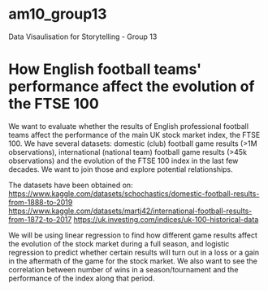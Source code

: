 # am10_group13
Data Visaulisation for Storytelling - Group 13
# How English football teams' performance affect the evolution of the FTSE 100
We want to evaluate whether the results of English professional football teams affect the performance of the main UK stock market index, the FTSE 100. We have several datasets: domestic (club) football game results (>1M observations), international (national team) football game results (>45k observations) and the evolution of the FTSE 100 index in the last few decades. We want to join those and explore potential relationships.

The datasets have been obtained on:
https://www.kaggle.com/datasets/schochastics/domestic-football-results-from-1888-to-2019  
https://www.kaggle.com/datasets/martj42/international-football-results-from-1872-to-2017 
https://uk.investing.com/indices/uk-100-historical-data

We will be using linear regression to find how different game results affect the evolution of the stock market during a full season, and logistic regression to predict whether certain results will turn out in a loss or a gain in the aftermath of the game for the stock market. We also want to see the correlation between number of wins in a season/tournament and the performance of the index along that period.
